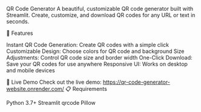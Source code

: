 
QR Code Generator
A beautiful, customizable QR code generator built with Streamlit. Create, customize, and download QR codes for any URL or text in seconds.

🌟 Features

Instant QR Code Generation: Create QR codes with a simple click
Customizable Design: Choose colors for QR code and background
Size Adjustments: Control QR code size and border width
One-Click Download: Save your QR codes for use anywhere
Responsive UI: Works on desktop and mobile devices

🚀 Live Demo
Check out the live demo: https://qr-code-generator-website.onrender.com/
📋 Requirements

Python 3.7+
Streamlit
qrcode
Pillow

